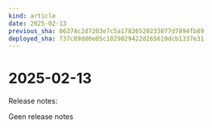 ```yaml
---
kind: article
date: 2025-02-13
previous_sha: 06374c2d7203e7c5a17826520233077d7894fb89
deployed_sha: 737c89dd0e05c1029829422d265619dcb1337e31
---
```


# 2025-02-13

Release notes:

Geen release notes
